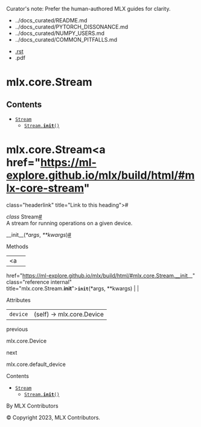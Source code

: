 Curator's note: Prefer the human-authored MLX guides for clarity.
- ../docs_curated/README.md
- ../docs_curated/PYTORCH_DISSONANCE.md
- ../docs_curated/NUMPY_USERS.md
- ../docs_curated/COMMON_PITFALLS.md


<div id="main-content" class="bd-main" role="main">

<div class="sbt-scroll-pixel-helper">

</div>

<div class="bd-content">

<div class="bd-article-container">

<div class="bd-header-article d-print-none">

<div class="header-article-items header-article__inner">

<div class="header-article-items__start">

<div class="header-article-item">

<span class="fa-solid fa-bars"></span>

</div>

</div>

<div class="header-article-items__end">

<div class="header-article-item">

<div class="article-header-buttons">

<a href="https://github.com/ml-explore/mlx"
class="btn btn-sm btn-source-repository-button"
data-bs-placement="bottom" data-bs-toggle="tooltip" target="_blank"
title="Source repository"><span class="btn__icon-container"> <em></em>
</span></a>

<div class="dropdown dropdown-download-buttons">

- <a
  href="https://ml-explore.github.io/mlx/build/html/_sources/python/_autosummary/stream_class.rst"
  class="btn btn-sm btn-download-source-button dropdown-item"
  data-bs-placement="left" data-bs-toggle="tooltip" target="_blank"
  title="Download source file"><span class="btn__icon-container">
  <em></em> </span> <span class="btn__text-container">.rst</span></a>
- <span class="btn__icon-container"> </span>
  <span class="btn__text-container">.pdf</span>

</div>

<span class="btn__icon-container"> </span>

<span class="fa-solid fa-list"></span>

</div>

</div>

</div>

</div>

</div>

<div id="jb-print-docs-body" class="onlyprint">

# mlx.core.Stream

<div id="print-main-content">

<div id="jb-print-toc">

<div>

## Contents

</div>

- <a href="https://ml-explore.github.io/mlx/build/html/#mlx.core.Stream"
  class="reference internal nav-link"><span class="pre"><code
  class="docutils literal notranslate">Stream</code></span></a>
  - <a
    href="https://ml-explore.github.io/mlx/build/html/#mlx.core.Stream.__init__"
    class="reference internal nav-link"><span class="pre"><code
    class="docutils literal notranslate">Stream.__init__()</code></span></a>

</div>

</div>

</div>

<div id="searchbox">

</div>

<div id="mlx-core-stream" class="section">

# mlx.core.Stream<a href="https://ml-explore.github.io/mlx/build/html/#mlx-core-stream"
class="headerlink" title="Link to this heading">#</a>

*<span class="pre">class</span><span class="w"> </span>*<span class="sig-name descname"><span class="pre">Stream</span></span><a href="https://ml-explore.github.io/mlx/build/html/#mlx.core.Stream"
class="headerlink" title="Link to this definition">#</a>  
A stream for running operations on a given device.

<span class="sig-name descname"><span class="pre">\_\_init\_\_</span></span><span class="sig-paren">(</span>*<span class="o"><span class="pre">\*</span></span><span class="n"><span class="pre">args</span></span>*, *<span class="o"><span class="pre">\*\*</span></span><span class="n"><span class="pre">kwargs</span></span>*<span class="sig-paren">)</span><a
href="https://ml-explore.github.io/mlx/build/html/#mlx.core.Stream.__init__"
class="headerlink" title="Link to this definition">#</a>  

Methods

<div class="pst-scrollable-table-container">

|  |  |
|----|----|
| <a
href="https://ml-explore.github.io/mlx/build/html/#mlx.core.Stream.__init__"
class="reference internal" title="mlx.core.Stream.__init__"><span
class="pre"><code
class="sourceCode python"><span class="fu">__init__</span></code></span></a>(\*args, \*\*kwargs) |  |

</div>

Attributes

<div class="pst-scrollable-table-container">

|                                   |                            |
|-----------------------------------|----------------------------|
| <span class="pre">`device`</span> | (self) -\> mlx.core.Device |

</div>

</div>

<div class="prev-next-area">

<a
href="https://ml-explore.github.io/mlx/build/html/python/_autosummary/mlx.core.Device.html"
class="left-prev" title="previous page"><em></em></a>

<div class="prev-next-info">

previous

mlx.core.Device

</div>

<a
href="https://ml-explore.github.io/mlx/build/html/python/_autosummary/mlx.core.default_device.html"
class="right-next" title="next page"></a>

<div class="prev-next-info">

next

mlx.core.default_device

</div>

</div>

</div>

<div class="bd-sidebar-secondary bd-toc">

<div class="sidebar-secondary-items sidebar-secondary__inner">

<div class="sidebar-secondary-item">

<div class="page-toc tocsection onthispage">

Contents

</div>

- <a href="https://ml-explore.github.io/mlx/build/html/#mlx.core.Stream"
  class="reference internal nav-link"><span class="pre"><code
  class="docutils literal notranslate">Stream</code></span></a>
  - <a
    href="https://ml-explore.github.io/mlx/build/html/#mlx.core.Stream.__init__"
    class="reference internal nav-link"><span class="pre"><code
    class="docutils literal notranslate">Stream.__init__()</code></span></a>

</div>

</div>

</div>

</div>

<div class="bd-footer-content__inner container">

<div class="footer-item">

By MLX Contributors

</div>

<div class="footer-item">

© Copyright 2023, MLX Contributors.  

</div>

<div class="footer-item">

</div>

<div class="footer-item">

</div>

</div>

</div>
